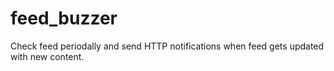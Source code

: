 feed_buzzer
===========

Check feed periodally and send HTTP notifications when feed gets updated with new content.
